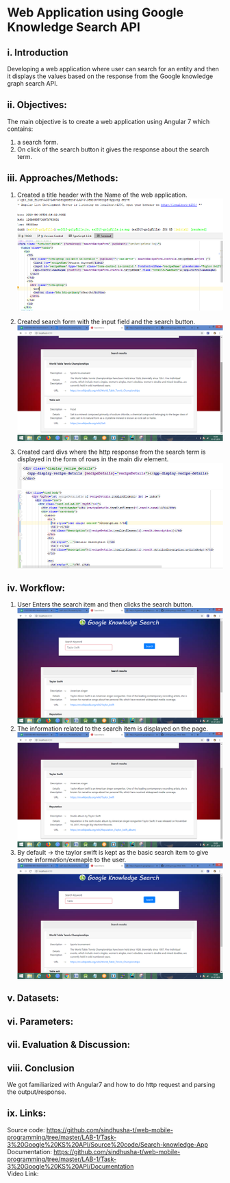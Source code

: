 # Web Application using Google Knowledge Search API

## i. Introduction
Developing a web application where user can search for an entity and then it displays the values based on the response from the Google knowledge graph search API.

## ii. Objectives:
The main objective is to create a web application using Angular 7 which contains:
1) a search form.
2) On click of the search button it gives the response about the search term. 

## iii. Approaches/Methods:
1) Created a title header with the Name of the web application.
![](https://github.com/sindhusha-t/web-mobile-programming/raw/master/LAB-1/Task-3%20Google%20KS%20API/Documentation/execution.PNG)
![](https://github.com/sindhusha-t/web-mobile-programming/raw/master/LAB-1/Task-3%20Google%20KS%20API/Documentation/search%20form%20code.PNG)

2) Created search form with the input field and the search button. 
![](https://github.com/sindhusha-t/web-mobile-programming/raw/master/LAB-1/Task-3%20Google%20KS%20API/Documentation/max%202%20lists.png)

3) Created card divs where the http response from the search term is displayed in the form of rows in the main div element.
![](https://github.com/sindhusha-t/web-mobile-programming/raw/master/LAB-1/Task-3%20Google%20KS%20API/Documentation/binding%20data%20to%20page.PNG)
![](https://github.com/sindhusha-t/web-mobile-programming/raw/master/LAB-1/Task-3%20Google%20KS%20API/Documentation/card%20display%20of%20output.PNG)

## iv. Workflow:
1) User Enters the search item and then clicks the search button.
![](https://github.com/sindhusha-t/web-mobile-programming/raw/master/LAB-1/Task-3%20Google%20KS%20API/Documentation/home%20page.png)
2) The information related to the search item is displayed on the page.
![](https://github.com/sindhusha-t/web-mobile-programming/raw/master/LAB-1/Task-3%20Google%20KS%20API/Documentation/home%20page%20(2).png)
3) By default -> the taylor swift is kept as the basic search item to give some information/exmaple to the user.
![](https://github.com/sindhusha-t/web-mobile-programming/raw/master/LAB-1/Task-3%20Google%20KS%20API/Documentation/search%20for%20thing.png)

## v. Datasets:
## vi. Parameters:
## vii. Evaluation & Discussion:

## viii. Conclusion
We got familiarized with Angular7 and how to do http request and parsing the output/response.   

## ix. Links:
Source code: https://github.com/sindhusha-t/web-mobile-programming/tree/master/LAB-1/Task-3%20Google%20KS%20API/Source%20code/Search-knowledge-App      
Documentation: https://github.com/sindhusha-t/web-mobile-programming/tree/master/LAB-1/Task-3%20Google%20KS%20API/Documentation   
Video Link:
